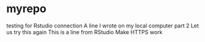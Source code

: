 # myrepo
testing for Rstudio connection
A line I wrote on my local computer part 2
Let us try this again
This is a line from RStudio
Make HTTPS work